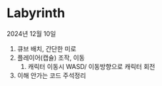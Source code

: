 # Labyrinth 
2024년 12월 10일
1. 큐브 배치, 간단한 미로
2. 플레이어(캡슐) 조작, 이동
    1. 캐릭터 이동시 WASD/ 이동방향으로 캐릭터 회전 
3. 이해 안가는 코드 주석정리